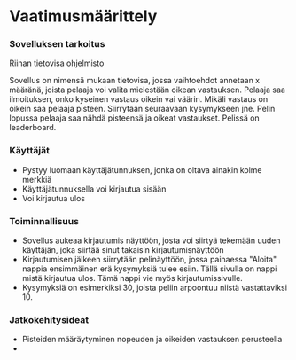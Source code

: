 # Vaatimusmäärittely

### Sovelluksen tarkoitus
Riinan tietovisa ohjelmisto

Sovellus on nimensä mukaan tietovisa, jossa vaihtoehdot annetaan x määränä, joista pelaaja voi valita mielestään oikean vastauksen. Pelaaja saa ilmoituksen, onko kyseinen vastaus oikein vai väärin. Mikäli vastaus on oikein saa pelaaja pisteen. Siirrytään seuraavaan kysymykseen jne. Pelin lopussa pelaaja saa nähdä pisteensä ja oikeat vastaukset. Pelissä on leaderboard.


### Käyttäjät
- Pystyy luomaan käyttäjätunnuksen, jonka on oltava ainakin kolme merkkiä
- Käyttäjätunnuksella voi kirjautua sisään
- Voi kirjautua ulos

### Toiminnallisuus
- Sovellus aukeaa kirjautumis näyttöön, josta voi siirtyä tekemään uuden käyttäjän, joka siirtää sinut takaisin kirjautumisnäyttöön
- Kirjautumisen jälkeen siirrytään pelinäyttöön, jossa painaessa "Aloita" nappia ensimmäinen erä kysymyksiä tulee esiin. Tällä sivulla on nappi mistä kirjautua ulos. Tämä nappi vie myös kirjautumissivulle. 
- Kysymyksiä on esimerkiksi 30, joista peliin arpoontuu niistä vastattaviksi 10. 

### Jatkokehitysideat
- Pisteiden määräytyminen nopeuden ja oikeiden vastauksen perusteella
- 